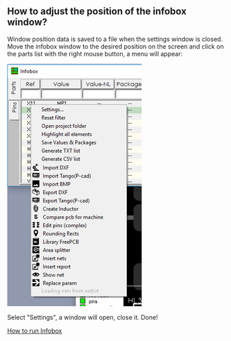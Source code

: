 ## How to adjust the position of the infobox window?

Window position data is saved to a file when the settings window is closed.
Move the infobox window to the desired position on the screen and click on the parts list with the right mouse button, a menu will appear:
 
 ![](/pictures/IB_menu.png)
 
Select "Settings", a window will open, close it. Done!

[How to run Infobox](IB_run.md)
